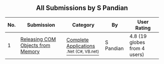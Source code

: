 ﻿<div align="center">

## All Submissions by S Pandian

</div>

No.  | Submission | Category | By   | User Rating
---- | ---------- | -------- | ---- | -----------
1 | [Releasing COM Objects from Memory<br />](https://github.com/Planet-Source-Code/s-pandian-releasing-com-objects-from-memory__10-5330) | [Complete Applications<br /><sup>.Net (C#, VB.net)</sup>](../ByCategory/complete-applications__10-7.md) | S Pandian | 4.8 (19 globes from 4 users)
